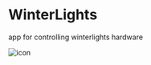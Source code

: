 # WinterLights
app for controlling winterlights hardware

![icon](https://github.com/nikhilpsathyanathan/WinterLights/blob/master/ScreenShots/photo_2018-10-26_14-00-20.jpg)

